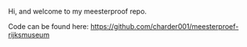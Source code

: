 Hi, and welcome to my meesterproof repo.

Code can be found here: https://github.com/charder001/meesterproef-rijksmuseum
